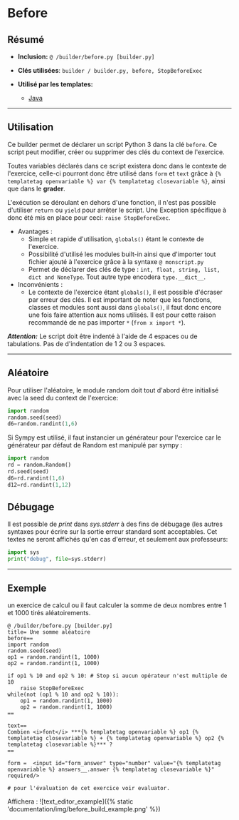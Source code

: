 # Before

## Résumé

* **Inclusion:** `@ /builder/before.py [builder.py]`

* **Clés utilisées**: `builder / builder.py, before, StopBeforeExec`

* **Utilisé par les templates:**
    * [Java](../template_java/)

___



## Utilisation
Ce builder permet de déclarer un script Python 3 dans la clé `before`.
Ce script peut modifier, créer ou supprimer des clés du context de
l'exercice.

Toutes variables déclarés dans ce script existera donc dans le contexte de l'exercice,
celle-ci pourront donc être utilisé dans `form` et `text` grâce à
`{% templatetag openvariable %} var {% templatetag closevariable %}`, ainsi
que dans le **grader**.

L'exécution se déroulant en dehors d'une fonction, il n'est pas possible d'utiliser
`return` ou `yield` pour arrêter le script. Une Exception spécifique à donc été mis
en place pour ceci: `raise StopBeforeExec`.

* Avantages :
    * Simple et rapide d'utilisation, `globals()` étant le contexte de l'exercice.
    * Possibilité d'utilisé les modules built-in ainsi que d'importer tout fichier
      ajouté à l'exercice grâce à la syntaxe `@ monscript.py`
    * Permet de déclarer des clés de type : 
      `int, float, string, list, dict and NoneType`. Tout autre type encodera
      `type.__dict__`.
* Inconvénients :
    * Le contexte de l'exercice étant `globals()`, il est possible d'écraser par
      erreur des clés. Il est important de noter que les fonctions, classes et modules
      sont aussi dans `globals()`, il faut donc encore une fois faire attention aux 
      noms utilisés. Il est pour cette raison recommandé de ne pas importer `*`
      (`from x import *`).

***Attention:*** Le script doit être indenté à l'aide de 4 espaces ou de tabulations. Pas de d'indentation de 1 2 ou 3 espaces.

___



## Aléatoire
Pour utiliser l'aléatoire, le module random doit tout d'abord être initialisé avec
la seed du context de l'exercice:
```python
import random
random.seed(seed)
d6=random.randint(1,6)
```
Si Sympy est utilisé, il faut instancier un générateur pour l'exercice car le générateur par défaut de Random est manipulé par sympy :
```python
import random
rd = random.Random()
rd.seed(seed)
d6=rd.randint(1,6)
d12=rd.randint(1,12)
```


## Débugage
Il est possible de *print* dans *sys.stderr* à des fins de débugage (les autres syntaxes pour écrire sur la sortie erreur standard sont acceptables. Cet textes ne seront affichés qu'en cas d'erreur, et seulement aux professeurs:
```python
import sys
print("debug", file=sys.stderr)
```
___



## Exemple

un exercice de calcul ou il faut calculer la somme de deux nombres entre 1 et 1000 tirés aléatoirements. 

```
@ /builder/before.py [builder.py]
title= Une somme aléatoire
before==
import random
random.seed(seed)
op1 = random.randint(1, 1000)
op2 = random.randint(1, 1000)

if op1 % 10 and op2 % 10: # Stop si aucun opérateur n'est multiple de 10
    raise StopBeforeExec
while(not (op1 % 10 and op2 % 10)):
    op1 = random.randint(1, 1000)
    op2 = random.randint(1, 1000)
==

text==
Combien <i>font</i> ***{% templatetag openvariable %} op1 {% templatetag closevariable %} + {% templatetag openvariable %} op2 {% templatetag closevariable %}*** ? 
==

form =  <input id="form_answer" type="number" value="{% templatetag openvariable %} answers__.answer {% templatetag closevariable %}" required/>

# pour l'évaluation de cet exercice voir evaluator.

```

Affichera :
![text_editor_example]({% static 'documentation/img/before_build_example.png' %})

